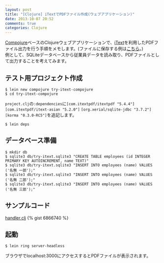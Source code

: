 ```yaml
---
layout: post
title: "[Clojure] iTextでPDFファイル作成(ウェブアプリケーション)"
date: 2013-10-07 20:52
comments: true
categories: Clojure
---
```

[Compojure](https://github.com/weavejester/compojure)ベースのClojureウェブアプリケーションで、[iText](http://itextpdf.com/)を利用したPDFファイル出力を行う手順をメモします。(ファイルに保存する例は[こちら](/blog/2013/10/07/clojure-itext-japanese/)。)  
例として、SQLiteデータベースから従業員データを読み取り、PDFファイルとして出力することを考えてみます。

## テスト用プロジェクト作成
```
$ lein new compojure try-itext-compojure
$ cd try-itext-compojure
```
`project.clj`の`:dependencies`に`[com.itextpdf/itextpdf "5.4.4"]` `[com.itextpdf/itext-asian "5.2.0"]` `[org.xerial/sqlite-jdbc "3.7.2"]` `[korma "0.3.0-RC5"]`を追記します。
```
$ lein deps
```

## データベース準備
```
$ mkdir db
$ sqlite3 db/try-itext.sqlite3 "CREATE TABLE employees (id INTEGER PRIMARY KEY AUTOINCREMENT, name TEXT)"
$ sqlite3 db/try-itext.sqlite3 "INSERT INTO employees (name) VALUES ('名無 一郎');"
$ sqlite3 db/try-itext.sqlite3 "INSERT INTO employees (name) VALUES ('名無 二郎');"
$ sqlite3 db/try-itext.sqlite3 "INSERT INTO employees (name) VALUES ('名無 三郎');"
```

## サンプルコード
[handler.clj](https://gist.github.com/matstani/6866740)
{% gist 6866740 %}

## 起動
```
$ lein ring server-headless
```
ブラウザでlocalhost:3000にアクセスするとPDFファイルが表示されます。
